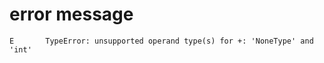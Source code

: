 # error message

```text
E       TypeError: unsupported operand type(s) for +: 'NoneType' and 'int'
```